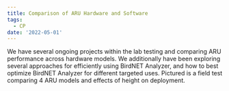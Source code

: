 ```yaml
---
title: Comparison of ARU Hardware and Software
tags:
  - CP
date: '2022-05-01'
---
```

  
We have several ongoing projects within the lab testing and comparing ARU performance across hardware models. We additionally have been exploring several approaches for efficiently using BirdNET Analyzer, and how to best optimize BirdNET Analyzer for different targeted uses. Pictured is a field test comparing 4 ARU models and effects of height on deployment.